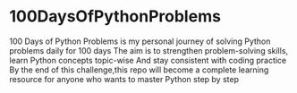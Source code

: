 # 100DaysOfPythonProblems
100 Days of Python Problems is my personal journey of solving Python problems daily for 100 days The aim is to strengthen problem-solving skills, learn Python concepts topic-wise And stay consistent with coding practice By the end of this challenge,this repo will become a complete learning resource for anyone who wants to master Python step by step
